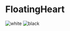 # FloatingHeart

![white](https://user-images.githubusercontent.com/91268094/174461287-61348ba7-5258-472e-b5aa-ad62c054d607.png)
![black](https://user-images.githubusercontent.com/91268094/174461323-9f597e80-8e6b-4f1a-a9b5-2bb50ea0375a.png)
